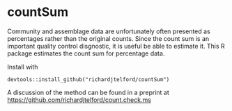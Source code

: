 # countSum

Community and assemblage data are unfortunately often presented as percentages rather than the original counts. Since the count sum is an important quality control disgnostic, it is useful be able to estimate it. This R package estimates the count sum for percentage data.

Install with 
  
```
devtools::install_github("richardjtelford/countSum")
```

A discussion of the method can be found in a preprint at https://github.com/richardjtelford/count.check.ms

